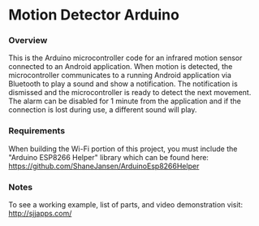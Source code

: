 # Motion Detector Arduino #

### Overview ###

This is the Arduino microcontroller code for an infrared motion sensor connected to an Android application.
When motion is detected, the microcontroller communicates to a running Android application via Bluetooth
to play a sound and show a notification. The notification is dismissed and the microcontroller
is ready to detect the next movement. The alarm can be disabled for 1 minute from the application
and if the connection is lost during use, a different sound will play.

### Requirements ###

When building the Wi-Fi portion of this project, you must include the "Arduino ESP8266 Helper" library
which can be found here: https://github.com/ShaneJansen/ArduinoEsp8266Helper

### Notes ###

To see a working example, list of parts, and video demonstration visit: http://sjjapps.com/
